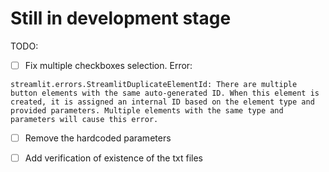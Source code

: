 # Still in development stage

TODO:

- [ ] Fix multiple checkboxes selection. Error:
```
streamlit.errors.StreamlitDuplicateElementId: There are multiple button elements with the same auto-generated ID. When this element is created, it is assigned an internal ID based on the element type and provided parameters. Multiple elements with the same type and parameters will cause this error.
```

- [ ] Remove the hardcoded parameters

- [ ] Add verification of existence of the txt files
